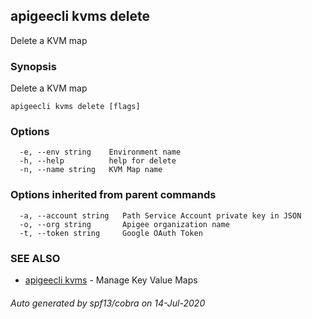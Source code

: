 ## apigeecli kvms delete

Delete a KVM map

### Synopsis

Delete a KVM map

```
apigeecli kvms delete [flags]
```

### Options

```
  -e, --env string    Environment name
  -h, --help          help for delete
  -n, --name string   KVM Map name
```

### Options inherited from parent commands

```
  -a, --account string   Path Service Account private key in JSON
  -o, --org string       Apigee organization name
  -t, --token string     Google OAuth Token
```

### SEE ALSO

* [apigeecli kvms](apigeecli_kvms.md)	 - Manage Key Value Maps

###### Auto generated by spf13/cobra on 14-Jul-2020
